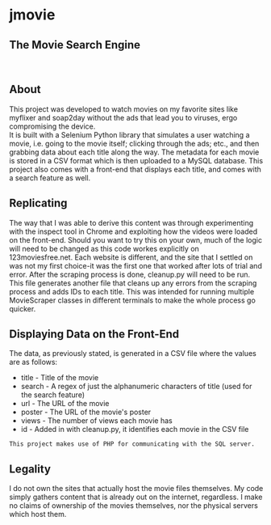 <h1>jmovie</h1>
<h2>The Movie Search Engine</h2>

<br>

<h2>About</h2>
<p>This project was developed to watch movies on my favorite sites like myflixer and soap2day without the ads that lead you to viruses, ergo compromising the device.<br>
It is built with a Selenium Python library that simulates a user watching a movie, i.e. going to the movie itself; clicking through the ads; etc., and then grabbing data about each title along the way.
The metadata for each movie is stored in a CSV format which is then uploaded to a MySQL database. This project also comes with a front-end that displays each title, and comes with a search feature as well.
</p>

<h2>Replicating</h2>
<p>The way that I was able to derive this content was through experimenting with the inspect tool in Chrome and exploiting how the videos were loaded on the front-end. Should you want to try this on your own, much of the logic will need to be changed as this code workes explicitly on 123moviesfree.net. Each website is different, and the site that I settled on was not my first choice-it was the first one that worked after lots of trial and error. After the scraping process is done, cleanup.py will need to be run. This file generates another file that cleans up any errors from the scraping process and adds IDs to each title. This was intended for running multiple MovieScraper classes in different terminals to make the whole process go quicker.</p>

<h2>Displaying Data on the Front-End</h2>
<p>The data, as previously stated, is generated in a CSV file where the values are as follows:
    <ul>
        <li>title - Title of the movie</li>
        <li>search - A regex of just the alphanumeric characters of title (used for the search feature)</li>
        <li>url - The URL of the movie</li>
        <li>poster - The URL of the movie's poster</li>
        <li>views - The number of views each movie has</li>
        <li>id - Added in with cleanup.py, it identifies each movie in the CSV file</li>
    </ul>

    This project makes use of PHP for communicating with the SQL server.

</p>

<h2>Legality</h2>
<p>I do not own the sites that actually host the movie files themselves. My code simply gathers content that is already out on the internet, regardless. I make no claims of ownership of the movies themselves, nor the physical servers which host them.</p>
